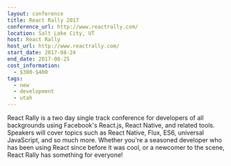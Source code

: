 ```yaml
---
layout: conference
title: React Rally 2017
conference_url: http://www.reactrally.com/
location: Salt Lake City, UT
host: React Rally
host_url: http://www.reactrally.com/
start_date: 2017-08-24
end_date: 2017-08-25
cost_information:
  - $300-$400
tags:
  - new
  - development
  - utah
---
```


React Rally is a two day single track conference for developers of all backgrounds using Facebook's React.js, React Native, and related tools. Speakers will cover topics such as React Native, Flux, ES6, universal JavaScript, and so much more. Whether you're a seasoned developer who has been using React since before it was cool, or a newcomer to the scene, React Rally has something for everyone!
